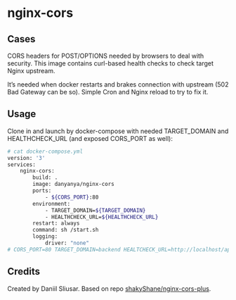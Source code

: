 # nginx-cors

## Cases

CORS headers for POST/OPTIONS needed by browsers to deal with security. This image contains curl-based health checks to check target Nginx upstream.

It’s needed when docker restarts and brakes connection with upstream (502 Bad Gateway can be so). Simple Cron and Nginx reload to try to fix it.

## Usage

Clone in and launch by docker-compose with needed TARGET_DOMAIN and HEALTHCHECK_URL (and exposed CORS_PORT as well): 

```bash
# cat docker-compose.yml
version: '3'
services:
    nginx-cors:
        build: .
        image: danyanya/nginx-cors
        ports:
            - ${CORS_PORT}:80
        environment:
            - TARGET_DOMAIN=${TARGET_DOMAIN}
            - HEALTHCHECK_URL=${HEALTHCHECK_URL}
        restart: always
        command: sh /start.sh 
        logging:
            driver: "none"
# CORS_PORT=80 TARGET_DOMAIN=backend HEALTCHECK_URL=http://localhost/api/status docker-compose up
```

## Credits

Created by Daniil Sliusar.
Based on repo [shakyShane/nginx-cors-plus](https://github.com/shakyShane/nginx-cors-plus).